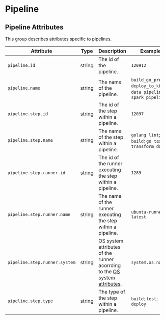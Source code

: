 <!--- Hugo front matter used to generate the website version of this page:
--->

<!-- NOTE: THIS FILE IS AUTOGENERATED. DO NOT EDIT BY HAND. -->
<!-- see templates/registry/markdown/attribute_namespace.md.j2 -->

# Pipeline

## Pipeline Attributes

This group describes attributes specific to pipelines.

| Attribute                     | Type   | Description                                                                          | Examples                                                               | Stability                                                        |
| ----------------------------- | ------ | ------------------------------------------------------------------------------------ | ---------------------------------------------------------------------- | ---------------------------------------------------------------- |
| `pipeline.id`                 | string | The id of the pipeline.                                                              | `120912`                                                               | ![Experimental](https://img.shields.io/badge/-experimental-blue) |
| `pipeline.name`               | string | The name of the pipeline.                                                            | `build_go_project`; `deploy_to_k8s`; `data pipeline`; `spark pipeline` | ![Experimental](https://img.shields.io/badge/-experimental-blue) |
| `pipeline.step.id`            | string | The id of the step within a pipeline.                                                | `12097`                                                                | ![Experimental](https://img.shields.io/badge/-experimental-blue) |
| `pipeline.step.name`          | string | The name of the step within a pipeline.                                              | `golang lint`; `go build`; `go test`; `transform data`                 | ![Experimental](https://img.shields.io/badge/-experimental-blue) |
| `pipeline.step.runner.id`     | string | The id of the runner executing the step within a pipeline.                           | `1289`                                                                 | ![Experimental](https://img.shields.io/badge/-experimental-blue) |
| `pipeline.step.runner.name`   | string | The name of the runner executing the step within a pipeline.                         | `ubuntu-runner-latest`                                                 | ![Experimental](https://img.shields.io/badge/-experimental-blue) |
| `pipeline.step.runner.system` | string | OS system attributes of the runner acorrding to the [OS system attributes](./os.md). | `system.os.name`                                                       | ![Experimental](https://img.shields.io/badge/-experimental-blue) |
| `pipeline.step.type`          | string | The type of the step within a pipeline.                                              | `build`; `test`; `deploy`                                              | ![Experimental](https://img.shields.io/badge/-experimental-blue) |
